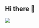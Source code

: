 ## Hi there 👋

<!--
**matkovitalii/matkovitalii** is a ✨ _special_ ✨ repository because its `README.md` (this file) appears on your GitHub profile.

Here are some ideas to get you started:

- 🔭 I’m currently working on smart contract development for innovative solution in trading.
- 🌱 I’m currently learning about new trading strategy.
- 👯 I’m looking to collaborate on good project.
- 🤔 I’m looking for help with trading bot development.
- 💬 Ask me about new solana trading bot developments.
- 📫 How to reach me: https://t.me/vitaliimatko
- 😄 Pronouns: he/his
- ⚡ Fun fact: coding/reading book
-->

<img align="left" src="https://github-readme-stats.vercel.app/api?username=matkovitalii&show_icons=true&count_private=true&theme=algolia" />
